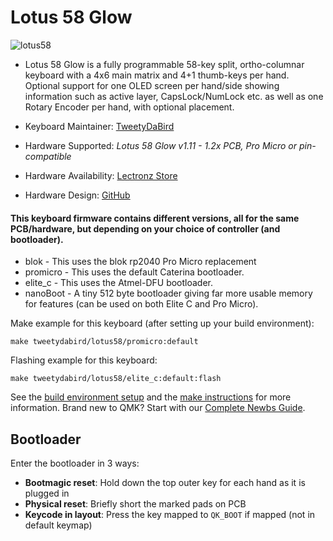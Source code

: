 # Lotus 58 Glow

![lotus58](https://i.imgur.com/WWgpp0Sh.jpeg)

* Lotus 58 Glow is a fully programmable 58-key split, ortho-columnar keyboard with a 4x6 main matrix and 4+1 thumb-keys per hand. Optional support for one OLED screen per hand/side showing information such as active layer, CapsLock/NumLock etc. as well as one Rotary Encoder per hand, with optional placement.

* Keyboard Maintainer: [TweetyDaBird](https://github.com/TweetyDaBird)
* Hardware Supported: *Lotus 58 Glow v1.11 - 1.2x PCB, Pro Micro or pin-compatible*
* Hardware Availability: [Lectronz Store](https://lectronz.com/stores/tweetys-wild-thinking)
* Hardware Design: [GitHub](https://github.com/TweetyDaBird/Lotus58)


#### This keyboard firmware contains different versions, all for the same PCB/hardware, but depending on your choice of controller (and bootloader). 

* blok - This uses the blok rp2040 Pro Micro replacement
* promicro - This uses the default Caterina bootloader.
* elite_c - This uses the Atmel-DFU bootloader.
* nanoBoot - A tiny 512 byte bootloader giving far more usable memory for features (can be used on both Elite C and Pro Micro).


Make example for this keyboard (after setting up your build environment):

    make tweetydabird/lotus58/promicro:default

Flashing example for this keyboard:

    make tweetydabird/lotus58/elite_c:default:flash

See the [build environment setup](https://docs.qmk.fm/#/getting_started_build_tools) and the [make instructions](https://docs.qmk.fm/#/getting_started_make_guide) for more information. Brand new to QMK? Start with our [Complete Newbs Guide](https://docs.qmk.fm/#/newbs).

## Bootloader

Enter the bootloader in 3 ways:

* **Bootmagic reset**: Hold down the top outer key for each hand as it is plugged in
* **Physical reset**: Briefly short the marked pads on PCB
* **Keycode in layout**: Press the key mapped to `QK_BOOT` if mapped (not in default keymap)
